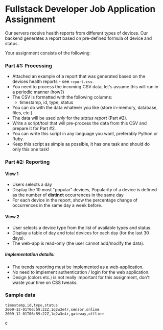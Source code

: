 # Fullstack Developer Job Application Assignment


Our servers receive health reports from different types of devices. Our backend generates a report based on pre-defined formula of device and status.

Your assignment consists of the following:

### Part #1: Processing

* Attached an example of a report that was generated based on the devices health reports - see `report.csv`.
* You need to process the incoming CSV data, let's assume this will run in a periodic manner (how?)
* The CSV is formatted with the following columns:
  * timestamp, id, type, status
* You can do with the data whatever you like (store in-memory, database, files, etc.)
* The data will be used *only* for the *status report* (Part #2).
* Write a script/tool that will pre-process the data from this CSV and prepare it for Part #2.
* You can write this script in any language you want, preferably Python or Ruby.
* Keep this script as simple as possible, it has one task and should do only this one task!

### Part #2: Reporting
#### View 1
* Users selects a day
* Display the 10 most "popular" devices, Popularity of a device is defined as the number of **distinct** occurrences in the same day
* For each device in the report, show the percentage change of occurrences in the same day a week before.
#### View 2
* User selects a device type from the list of available types and status.
* Display a table of day and total devices for each day (for the last 30 days).
* The web-app is read-only (the user cannot add/modify the data).

##### Implementation details:
* The trends reporting must be implemented as a web-application.
* No need to implement authentication / login for the web application.
* Design (colors etc.) is not really important for this assignment, don't waste your time on CSS tweaks.


### Sample data

    timestamp,id,type,status
    2009-12-01T06:59:22Z,1q2w3e4r,sensor,online
    2009-12-01T06:59:22Z,1q2w3e4r,gateway,offline



c